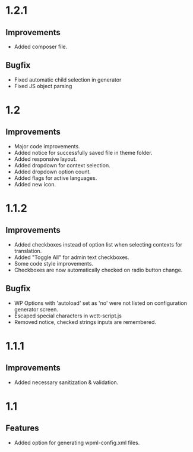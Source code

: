 # 1.2.1

## Improvements

* Added composer file.

## Bugfix

* Fixed automatic child selection in generator
* Fixed JS object parsing

# 1.2

## Improvements

* Major code improvements.
* Added notice for successfully saved file in theme folder.
* Added responsive layout.
* Added dropdown for context selection.
* Added dropdown option count.
* Added flags for active languages.
* Added new icon.

# 1.1.2

## Improvements

* Added checkboxes instead of option list when selecting contexts for translation.
* Added "Toggle All" for admin text checkboxes.
* Some code style improvements.
* Checkboxes are now automatically checked on radio button change.

## Bugfix

* WP Options with 'autoload' set as 'no' were not listed on configuration generator screen.
* Escaped special characters in wctt-script.js
* Removed notice, checked strings inputs are remembered.

# 1.1.1

## Improvements

* Added necessary sanitization & validation.

# 1.1

## Features

* Added option for generating wpml-config.xml files.
